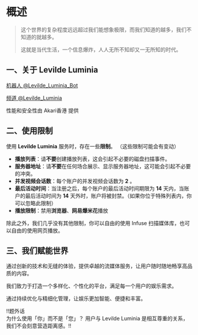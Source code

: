 # 概述

> 这个世界的复杂程度远远超过我们能想象极限，而我们知道的越多，我们不知道的就越多。
> 
> 这就是当代生活，一个信息爆炸，人人无所不知却又一无所知的时代。

## **一、关于 Levilde Luminia**

[机器人 @Levilde_Luminia_Bot](https://t.me/Levilde_Luminia_Bot)

[频道 @Levilde_Luminia](https://t.me/Levilde_Luminia)

性能和安全性由 Akari香港 提供

## **二、使用限制**

使用 **Levilde Luminia** 服务时，存在一些**限制**。 （这些限制可能会有变动）

- **播放列表**：请**不要**创建播放列表，这会引起不必要的磁盘扫描事件。
- **服务器地址**：请**不要**在任何场合展示、显示服务器地址，这可能会引起不必要的冲突。
- **并发视频会话数**：每个账户的并发视频会话数为 **2** 。
- **最后活动时间**：当注册之后，每个账户的最后活动时间期限为 **14** 天内，当账户的最后活动时间为 **14** 天外时，账户将被封禁。（如果你位于特殊列表内，你可以忽略此限制）
- **播放限制**：禁用**浏览器**、**网易爆米花**播放

除此之外，我们几乎没有其他限制，你可以自由的使用 Infuse 扫描媒体库，也可以自由的使用网页播放。

## **三、我们赋能世界**

通过创新的技术和无缝的体验，提供卓越的流媒体服务，让用户随时随地畅享高品质的内容。

我们致力于打造一个多样化、个性化的平台，满足每一个用户的娱乐需求。

通过持续优化与精细化管理，让娱乐更加智能、便捷和丰富。

!!题外话<br>为什么使用「你」而不是「您」？ 用户与 Levilde Luminia 是相互尊重的关系，我们不会刻意营造距离感。!!